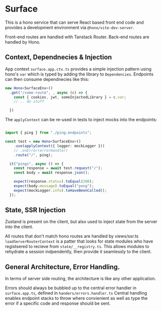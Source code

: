 # Surface

This is a hono service that can serve React based front end code and provides a development environment via `@hono/vite-dev-server`.

Front-end routes are handled with Tanstack Router. Back-end routes are handled by Hono.

## Context, Dependnecies & Injection

App context `surface.app.ctx.ts` provides a simple injection pattern using hono's `var` which is typed by adding the library to `Dependencies`. Endpoints can then consume dependnecies like this:

```ts
new Hono<SurfaceEnv>()
  .get("/some-route", , async (c) => {
    const { cookies, jwt, someInjectedLibrary } = c.var;
    // .. do stuff

  })
```

The `applyContext` can be re-used in tests to inject mocks into the endpoints:

```ts

import { ping } from "./ping.endpoints";

const test = new Hono<SurfaceEnv>()
    .use(applyContext({ logger: mockLogger }))
    // .onError(errorHandler)
    .route("/", ping);

  it("pings", async () => {
    const response = await test.request("/");
    const body = await response.json();

    expect(response.status).toEqual(200);
    expect(body.message).toEqual("pong");
    expect(mockLogger.info).toHaveBeenCalled();
  });
```


## State, SSR Injection

Zustand is present on the client, but also used to inject state from the server into the client.

All routes that don't match hono routes are handled by views/ssr.ts `loadServerRouterContext` is a patter that looks for state modules who have registsered to recieve from `state/__registry.ts`. This allows modules to rehydrate a session indpendently, then provide it seamlessly to the client.


## General Architecture, Error Handling.

In terms of server side routing, the architecture is like any other application.

Errors should always be bubbled up to the central error handler in `surface.app.ts`, defined in `handers/errors.handler.ts` Central handling enables endpoint stacks to throw where convienient as well as type the error if a specific code and response should be sent.
